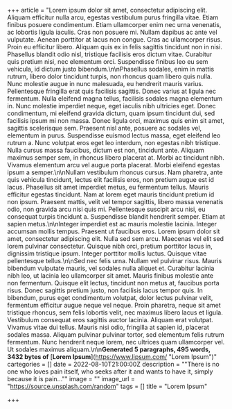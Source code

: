 +++
article = "Lorem ipsum dolor sit amet, consectetur adipiscing elit. Aliquam efficitur nulla arcu, egestas vestibulum purus fringilla vitae. Etiam finibus posuere condimentum. Etiam ullamcorper enim nec urna venenatis, ac lobortis ligula iaculis. Cras non posuere mi. Nullam dapibus ac ante vel vulputate. Aenean porttitor at lacus non congue. Cras ac ullamcorper risus. Proin eu efficitur libero. Aliquam quis ex in felis sagittis tincidunt non in nisi. Phasellus blandit odio nisl, tristique facilisis eros dictum vitae. Curabitur quis pretium nisi, nec elementum orci. Suspendisse finibus leo eu sem vehicula, id dictum justo bibendum.\n\nPhasellus sodales, enim in mattis rutrum, libero dolor tincidunt turpis, non rhoncus quam libero quis nulla. Nunc molestie augue in nunc malesuada, eu hendrerit mauris varius. Pellentesque fringilla erat quis facilisis sagittis. Donec varius at ligula nec fermentum. Nulla eleifend magna tellus, facilisis sodales magna elementum in. Nunc molestie imperdiet neque, eget iaculis nibh ultricies eget. Donec condimentum, mi eleifend gravida dictum, quam ipsum tincidunt dui, sed facilisis ipsum mi non massa. Donec ligula orci, maximus quis enim sit amet, sagittis scelerisque sem. Praesent nisl ante, posuere ac sodales vel, elementum in purus. Suspendisse euismod lectus massa, eget eleifend leo rutrum a. Nunc volutpat eros eget leo interdum, non egestas nibh tristique. Nulla cursus massa faucibus, dictum est non, tincidunt ante. Aliquam maximus semper sem, in rhoncus libero placerat at. Morbi ac tincidunt nibh. Vivamus elementum arcu vel augue porta placerat. Morbi eleifend egestas ipsum a semper.\n\nNullam vestibulum rhoncus cursus. Nam pharetra, ante quis vehicula tincidunt, lectus elit facilisis eros, non pretium augue est id lacus. Phasellus sit amet imperdiet metus, eu fermentum tellus. Mauris efficitur egestas tincidunt. Nam at lorem eget mauris tincidunt pretium id non ipsum. Praesent mattis, velit vel tempor sagittis, libero massa venenatis odio, non gravida arcu nisi quis mi. Pellentesque suscipit arcu nisi, eu consequat turpis tincidunt a. Suspendisse blandit hendrerit semper. Etiam at sapien metus.\n\nInteger imperdiet est ac mauris molestie lacinia. Integer accumsan mollis tempus. Praesent ut faucibus eros. Lorem ipsum dolor sit amet, consectetur adipiscing elit. Nulla sed sem arcu. Maecenas vel elit sed lorem pulvinar consectetur. Quisque nibh orci, pretium porttitor lacus in, dignissim tristique ipsum. Integer porttitor mollis luctus. Quisque vitae pellentesque tellus.\n\nSed nec felis urna. Nullam vel pulvinar risus. Mauris bibendum vulputate mauris, vel sodales nulla aliquet et. Curabitur lacinia nibh leo, ut lacinia leo ullamcorper sit amet. Mauris finibus molestie ante non fermentum. Quisque elit lectus, tincidunt non metus at, faucibus porta risus. Donec sagittis pretium justo, non facilisis lacus tempor quis. In bibendum, purus eget condimentum volutpat, dolor lectus pulvinar velit, fermentum efficitur augue neque vel neque. Proin pharetra, neque sit amet tristique rhoncus, sem felis lobortis velit, nec maximus libero lacus et ligula. Vestibulum consequat eros sagittis auctor lacinia. Aliquam erat volutpat. Vivamus vitae dui tellus. Mauris nisi odio, fringilla at sapien id, placerat sodales massa. Aliquam pulvinar pulvinar tortor, sed elementum felis rutrum fermentum. Nunc hendrerit neque lorem, nec ultrices quam ullamcorper vel. Ut sodales maximus aliquam.\n\n**Generated 5 paragraphs, 495 words, 3432 bytes of** [**Lorem Ipsum**](https://www.lipsum.com/ \"Lorem Ipsum\")"
cartegories = []
date = 2022-08-10T21:00:00Z
description = "\"There is no one who loves pain itself, who seeks after it and wants to have it, simply because it is pain...\""
image = ""
image_url = "https://source.unsplash.com/random"
tags = []
title = "Lorem Ipsum"

+++
